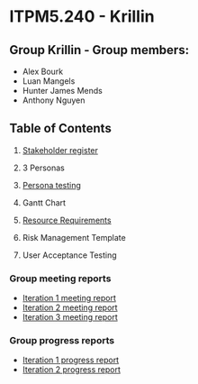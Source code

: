 # ITPM5.240 - Krillin

## Group Krillin - Group members:

* Alex Bourk
* Luan Mangels
* Hunter James Mends
* Anthony Nguyen

## Table of Contents
1. [Stakeholder register](https://github.com/AJBEIT/ITPM5.240-Krillin/blob/main/Iteration%201/Stakeholder%20register.docx)
2. 3 Personas
3. [Persona testing](https://github.com/AJBEIT/ITPM5.240-Krillin/blob/main/Iteration%201/Persona%20Testing.docx)
 
4. Gantt Chart
5. [Resource Requirements](https://github.com/AlexJohnBourk/ITPM5.240-Krillin/blob/main/Iteration%202/Resource%20Requirements.xlsx)
 
6. Risk Management Template
7. User Acceptance Testing

### Group meeting reports
* [Iteration 1 meeting report](https://github.com/AJBEIT/ITPM5.240-Krillin/blob/main/Iteration%201/Group%20Meeting%20Report%201.docx)
* [Iteration 2 meeting report]()
* [Iteration 3 meeting report]()

### Group progress reports
* [Iteration 1 progress report](https://github.com/AlexJohnBourk/ITPM5.240-Krillin/blob/main/Iteration%201/Progress%20Report%201%20-%20Krillin.docx)
* [Iteration 2 progress report](https://github.com/AJBEIT/ITPM5.240-Krillin/blob/main/Iteration%202/Progress%20Report%202%20-%20Krillin.docx)

